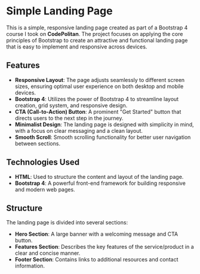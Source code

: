 # Simple Landing Page

This is a simple, responsive landing page created as part of a Bootstrap 4 course I took on **CodePolitan**. The project focuses on applying the core principles of Bootstrap to create an attractive and functional landing page that is easy to implement and responsive across devices.

## Features

- **Responsive Layout**: The page adjusts seamlessly to different screen sizes, ensuring optimal user experience on both desktop and mobile devices.
- **Bootstrap 4**: Utilizes the power of Bootstrap 4 to streamline layout creation, grid system, and responsive design.
- **CTA (Call-to-Action) Button**: A prominent "Get Started" button that directs users to the next step in the journey.
- **Minimalist Design**: The landing page is designed with simplicity in mind, with a focus on clear messaging and a clean layout.
- **Smooth Scroll**: Smooth scrolling functionality for better user navigation between sections.

## Technologies Used

- **HTML**: Used to structure the content and layout of the landing page.
- **Bootstrap 4**: A powerful front-end framework for building responsive and modern web pages.

## Structure

The landing page is divided into several sections:

- **Hero Section**: A large banner with a welcoming message and CTA button.
- **Features Section**: Describes the key features of the service/product in a clear and concise manner.
- **Footer Section**: Contains links to additional resources and contact information.
